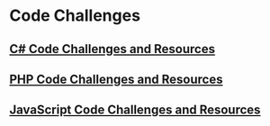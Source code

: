 # Code Challenges

## [C# Code Challenges and Resources](https://drive.google.com/file/d/0B28qs3pVLuXSRmFnRWJ6SjhoNW8/view?usp=sharing)

## [PHP Code Challenges and Resources](https://drive.google.com/file/d/0B28qs3pVLuXSazQ5ZnlQNFhNa2c/view?usp=sharing)

## [JavaScript Code Challenges and Resources](https://drive.google.com/file/d/0B28qs3pVLuXSUGxoNWdHMDBhM28/view?usp=sharing)
